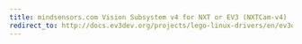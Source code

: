 ```yaml
---
title: mindsensors.com Vision Subsystem v4 for NXT or EV3 (NXTCam-v4)
redirect_to: http://docs.ev3dev.org/projects/lego-linux-drivers/en/ev3dev-jessie/sensor_data.html#ms-nxtcam
---
```

